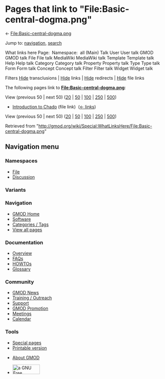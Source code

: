 <div id="mw-page-base" class="noprint">

</div>

<div id="mw-head-base" class="noprint">

</div>

<div id="content" class="mw-body" role="main">

<span id="top"></span>

<div id="mw-js-message" style="display:none;">

</div>



# <span dir="auto">Pages that link to "File:Basic-central-dogma.png"</span>

<div id="bodyContent">

<div id="contentSub">

←
[File:Basic-central-dogma.png](/wiki/File:Basic-central-dogma.png "File:Basic-central-dogma.png")

</div>

<div id="jump-to-nav" class="mw-jump">

Jump to: [navigation](#mw-navigation), [search](#p-search)

</div>

<div id="mw-content-text">

What links here Page:  Namespace:  all (Main) Talk User User talk GMOD
GMOD talk File File talk MediaWiki MediaWiki talk Template Template talk
Help Help talk Category Category talk Property Property talk Type Type
talk Form Form talk Concept Concept talk Filter Filter talk Widget
Widget talk

Filters
[Hide](/mediawiki/index.php?title=Special:WhatLinksHere/File:Basic-central-dogma.png&hidetrans=1 "Special:WhatLinksHere/File:Basic-central-dogma.png")
transclusions \|
[Hide](/mediawiki/index.php?title=Special:WhatLinksHere/File:Basic-central-dogma.png&hidelinks=1 "Special:WhatLinksHere/File:Basic-central-dogma.png")
links \|
[Hide](/mediawiki/index.php?title=Special:WhatLinksHere/File:Basic-central-dogma.png&hideredirs=1 "Special:WhatLinksHere/File:Basic-central-dogma.png")
redirects \|
[Hide](/mediawiki/index.php?title=Special:WhatLinksHere/File:Basic-central-dogma.png&hideimages=1 "Special:WhatLinksHere/File:Basic-central-dogma.png")
file links

The following pages link to
**[File:Basic-central-dogma.png](/wiki/File:Basic-central-dogma.png "File:Basic-central-dogma.png")**:

View (previous 50 \| next 50)
([20](/mediawiki/index.php?title=Special:WhatLinksHere/File:Basic-central-dogma.png&limit=20 "Special:WhatLinksHere/File:Basic-central-dogma.png")
\|
[50](/mediawiki/index.php?title=Special:WhatLinksHere/File:Basic-central-dogma.png&limit=50 "Special:WhatLinksHere/File:Basic-central-dogma.png")
\|
[100](/mediawiki/index.php?title=Special:WhatLinksHere/File:Basic-central-dogma.png&limit=100 "Special:WhatLinksHere/File:Basic-central-dogma.png")
\|
[250](/mediawiki/index.php?title=Special:WhatLinksHere/File:Basic-central-dogma.png&limit=250 "Special:WhatLinksHere/File:Basic-central-dogma.png")
\|
[500](/mediawiki/index.php?title=Special:WhatLinksHere/File:Basic-central-dogma.png&limit=500 "Special:WhatLinksHere/File:Basic-central-dogma.png"))

- [Introduction to
  Chado](/wiki/Introduction_to_Chado "Introduction to Chado") (file
  link) ‎ <span class="mw-whatlinkshere-tools">([←
  links](/mediawiki/index.php?title=Special:WhatLinksHere&target=Introduction+to+Chado "Special:WhatLinksHere"))</span>

View (previous 50 \| next 50)
([20](/mediawiki/index.php?title=Special:WhatLinksHere/File:Basic-central-dogma.png&limit=20 "Special:WhatLinksHere/File:Basic-central-dogma.png")
\|
[50](/mediawiki/index.php?title=Special:WhatLinksHere/File:Basic-central-dogma.png&limit=50 "Special:WhatLinksHere/File:Basic-central-dogma.png")
\|
[100](/mediawiki/index.php?title=Special:WhatLinksHere/File:Basic-central-dogma.png&limit=100 "Special:WhatLinksHere/File:Basic-central-dogma.png")
\|
[250](/mediawiki/index.php?title=Special:WhatLinksHere/File:Basic-central-dogma.png&limit=250 "Special:WhatLinksHere/File:Basic-central-dogma.png")
\|
[500](/mediawiki/index.php?title=Special:WhatLinksHere/File:Basic-central-dogma.png&limit=500 "Special:WhatLinksHere/File:Basic-central-dogma.png"))

</div>

<div class="printfooter">

Retrieved from
"<http://gmod.org/wiki/Special:WhatLinksHere/File:Basic-central-dogma.png>"

</div>

<div id="catlinks" class="catlinks catlinks-allhidden">

</div>

<div class="visualClear">

</div>

</div>

</div>

<div id="mw-navigation">

## Navigation menu

<div id="mw-head">



<div id="left-navigation">

<div id="p-namespaces" class="vectorTabs" role="navigation"
aria-labelledby="p-namespaces-label">

### Namespaces

- <span id="ca-nstab-image"><a href="/wiki/File:Basic-central-dogma.png" accesskey="c"
  title="View the file page [c]">File</a></span>
- <span id="ca-talk"><a
  href="/mediawiki/index.php?title=File_talk:Basic-central-dogma.png&amp;action=edit&amp;redlink=1"
  accesskey="t"
  title="Discussion about the content page [t]">Discussion</a></span>

</div>

<div id="p-variants" class="vectorMenu emptyPortlet" role="navigation"
aria-labelledby="p-variants-label">

### 

### Variants[](#)

<div class="menu">

</div>

</div>

</div>

<div id="right-navigation">





</div>



</div>

</div>

</div>

<div id="mw-panel">

<div id="p-logo" role="banner">

<a href="/wiki/Main_Page"
style="background-image: url(http://gmod.org/images/GMOD-cogs.png);"
title="Visit the main page"></a>

</div>

<div id="p-Navigation" class="portal" role="navigation"
aria-labelledby="p-Navigation-label">

### Navigation

<div class="body">

- <span id="n-GMOD-Home">[GMOD Home](/wiki/Main_Page)</span>
- <span id="n-Software">[Software](/wiki/GMOD_Components)</span>
- <span id="n-Categories-.2F-Tags">[Categories /
  Tags](/wiki/Categories)</span>
- <span id="n-View-all-pages">[View all
  pages](/wiki/Special:AllPages)</span>

</div>

</div>

<div id="p-Documentation" class="portal" role="navigation"
aria-labelledby="p-Documentation-label">

### Documentation

<div class="body">

- <span id="n-Overview">[Overview](/wiki/Overview)</span>
- <span id="n-FAQs">[FAQs](/wiki/Category:FAQ)</span>
- <span id="n-HOWTOs">[HOWTOs](/wiki/Category:HOWTO)</span>
- <span id="n-Glossary">[Glossary](/wiki/Glossary)</span>

</div>

</div>

<div id="p-Community" class="portal" role="navigation"
aria-labelledby="p-Community-label">

### Community

<div class="body">

- <span id="n-GMOD-News">[GMOD News](/wiki/GMOD_News)</span>
- <span id="n-Training-.2F-Outreach">[Training /
  Outreach](/wiki/Training_and_Outreach)</span>
- <span id="n-Support">[Support](/wiki/Support)</span>
- <span id="n-GMOD-Promotion">[GMOD
  Promotion](/wiki/GMOD_Promotion)</span>
- <span id="n-Meetings">[Meetings](/wiki/Meetings)</span>
- <span id="n-Calendar">[Calendar](/wiki/Calendar)</span>

</div>

</div>

<div id="p-tb" class="portal" role="navigation"
aria-labelledby="p-tb-label">

### Tools

<div class="body">

- <span id="t-specialpages"><a href="/wiki/Special:SpecialPages" accesskey="q"
  title="A list of all special pages [q]">Special pages</a></span>
- <span id="t-print"><a
  href="/mediawiki/index.php?title=Special:WhatLinksHere/File:Basic-central-dogma.png&amp;printable=yes"
  rel="alternate" accesskey="p"
  title="Printable version of this page [p]">Printable version</a></span>

</div>

</div>

</div>

</div>

<div id="footer" role="contentinfo">

- <span id="footer-places-about">[About
  GMOD](/wiki/GMOD:About "GMOD:About")</span>

<!-- -->

- <span id="footer-copyrightico">[<img src="http://www.gnu.org/graphics/gfdl-logo-small.png" width="88"
  height="31" alt="a GNU Free Documentation License" />](http://www.gnu.org/licenses/fdl-1.3.html)</span>




</div>
